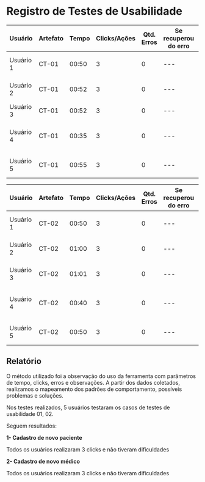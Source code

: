 # Registro de Testes de Usabilidade

| **Usuário** 	| **Artefato** 	| **Tempo** | **Clicks/Ações** | **Qtd. Erros** | **Se recuperou do erro** | **Comentários e observações** |
| --- 	| --- 	| --- | ---  | --- | --- | --- |
| Usuário 1	| CT-01 	| 00:50 | 3  | 0 | --- | Usuário achou a tela intuitiva |
| Usuário 2 | CT-01 	| 00:52 | 3  | 0 | --- | Usuário não teve dificuldade |
| Usuário 3	| CT-01	 | 00:52 | 3  | 0 | --- | Usuário não teve dúvidas |
| Usuário 4 | CT-01 	| 00:35 | 3  | 0 | --- | Usuário facilmente guiado pelo fluxo do site |
| Usuário 5	| CT-01	 | 00:55 | 3  | 0 | --- | Usuário achou a tela intuitiva |

| **Usuário** 	| **Artefato** 	| **Tempo** | **Clicks/Ações** | **Qtd. Erros** | **Se recuperou do erro** | **Comentários e observações** |
| --- 	| --- 	| --- | ---  | --- | --- | --- |
| Usuário 1	| CT-02 	| 00:50 | 3  | 0 | --- | Usuário não fez observação |
| Usuário 2 | CT-02 	| 01:00 | 3  | 0 | --- | Usuário não teve dificuldade |
| Usuário 3	| CT-02	 | 01:01 | 3  | 0 | --- | Usuário gostou da interface |
| Usuário 4 | CT-02 	| 00:40 | 3  | 0 | --- | Usuário efetuou login sem problemas |
| Usuário 5	| CT-02	 | 00:50 | 3  | 0 | --- | Gostou do design das interfaces |

<h2>Relatório</h2>

O método utilizado foi a observação do uso da ferramenta com parâmetros de tempo, clicks, erros e observações. A partir dos dados coletados, realizamos o mapeamento dos padrões de comportamento, possíveis problemas e soluções.

Nos testes realizados, 5 usuários testaram os casos de testes de usabilidade 01, 02.

Seguem resultados:

**1-	Cadastro de novo paciente**

Todos os usuários realizaram 3 clicks e não tiveram dificuldades

**2-	Cadastro de novo médico**

Todos os usuários realizaram 3 clicks e não tiveram dificuldades

